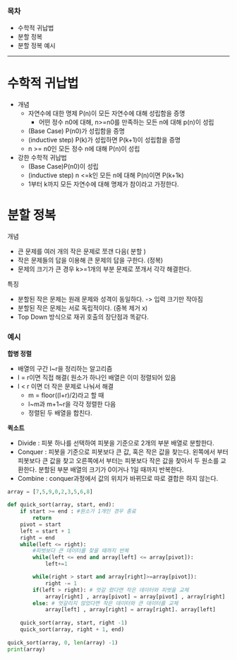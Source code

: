 
### 목차
- 수학적 귀납법
- 분할 정복
- 분할 정복 예시

<hr>

# 수학적 귀납법

- 개념
	- 자연수에 대한 명제 P(n)이 모든 자연수에 대해 성립함을 증명
		- 어떤 정수 n0에 대해, n>=n0를 만족하는 모든 n에 대해 p(n)이 성립
	- (Base Case) P(n0)가 성립함을 증명
	- (inductive step) P(k)가 성립하면 P(k+1)이 성립함을 증명
	- n >= n0인 모든 정수 n에 대해 P(n)이 성립
- 강한 수학적 귀납법
	- (Base Case)P(n0)이 성립
	- (inductive step) n <=k인 모든 n에 대해 P(n)이면 P(k+1k)
	- 1부터 k까지 모든 자연수에 대해 명제가 참이라고 가정한다. 

# 분할 정복

개념
- 큰 문제를 여러 개의 작은 문제로 쪼갠 다음( 분할 )
- 작은 문제들의 답을 이용해 큰 문제의 답을 구한다. (정복)
- 문제의 크기가 큰 경우 k>=1개의 부분 문제로 쪼개서 각각 해결한다. 

특징
- 분할된 작은 문제는 원래 문제와 성격이 동일하다. -> 입력 크기만 작아짐
- 분할된 작은 문제는 서로 독립적이다. (중복 제거 x)
- Top Down 방식으로 재귀 호출의 장단점과 똑같다. 


### 예시
**합병 정렬**
- 배열의 구간 l~r을 정리하는 알고리즘
-  l = r이면 직접 해결( 원소가 하나인 배열은 이미 정렬되어 있음
- l < r 이면 더 작은 문제로 나눠서 해결
	- m = floor((l+r)/2)라고 할 때
	- l~m과 m+1~r을 각각 정렬한 다음
	- 정렬된 두 배열을 합친다. 

**퀵소트**
- Divide : 피봇 하나를 선택하여 피봇을 기준으로 2개의 부분 배열로 분할한다. 
- Conquer : 피봇을 기준으로 피봇보다 큰 값, 혹은 작은 값을 찾는다. 왼쪽에서 부터 피봇보다 큰 값을 찾고 오른쪽에서 부터는 피봇보다 작은 값을 찾아서 두 원소를 교환한다. 분할된 부분 배열의 크기가 0이거나 1일 때까지 반복한다.
- Combine :  conquer과정에서 값의 위치가 바뀌므로 따로 결합은 하지 않는다. 
```python
array = [7,5,9,0,2,3,5,6,8]

def quick_sort(array, start, end):
    if start >= end : #원소가 1개인 경우 종료 
        return 
    pivot = start
    left = start + 1
    right = end
    while(left <= right):
        #피벗보다 큰 데이터를 찾을 때까지 반복
        while(left <= end and array[left] <= array[pivot]):
            left+=1

        while(right > start and array[right]>=array[pivot]):
            right -= 1
        if(left > right): # 엇갈 렸다면 작은 데이터와 피벗을 교체
            array[right] , array[pivot] = array[pivot] , array[right]
        else: # 엇갈리지 않았다면 작은 데이터와 큰 데이터를 교체
            array[left] , array[right] = array[right]. array[left]
        
    quick_sort(array, start, right -1)
    quick_sort(array, right + 1, end)
    
quick_sort(array, 0, len(array) -1)
print(array)
```


